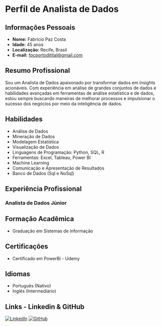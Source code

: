 # Perfil de Analista de Dados

## Informações Pessoais
- **Nome:** Fabrício Paz Costa
- **Idade:** 45 anos
- **Localização:** Recife, Brasil
- **E-mail:** fpcportoditital@gmail.com

## Resumo Profissional
Sou um Analista de Dados apaixonado por transformar dados em insights acionáveis. Com experiência em análise de grandes conjuntos de dados e habilidades avançadas em ferramentas de análise estatística e de dados, estou sempre buscando maneiras de melhorar processos e impulsionar o sucesso dos negócios por meio da inteligência de dados.

## Habilidades
- Análise de Dados
- Mineração de Dados
- Modelagem Estatística
- Visualização de Dados
- Linguagens de Programação: Python, SQL, R
- Ferramentas: Excel, Tableau, Power BI
- Machine Learning
- Comunicação e Apresentação de Resultados
- Banco de Dados (Sql e NoSql)

## Experiência Profissional
### Analista de Dados Júnior

## Formação Acadêmica
- Graduação em Sistemas de Informação

## Certificações
- Certificado em PowerBi - Udemy

## Idiomas
- Português (Nativo)
- Inglês (Intermediário)

## Links - Linkedin & GitHub

[![LinkedIn](https://img.icons8.com/color/48/000000/linkedin.png)](https://www.linkedin.com/in/fabriciopazcosta/) [![GitHub](https://img.icons8.com/material-rounded/48/000000/github.png)](https://github.com/fabriciopazcosta)




